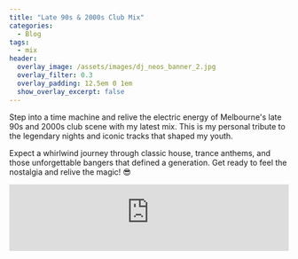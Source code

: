 ```yaml
---
title: "Late 90s & 2000s Club Mix"
categories:
  - Blog
tags:
  - mix
header:
  overlay_image: /assets/images/dj_neos_banner_2.jpg
  overlay_filter: 0.3
  overlay_padding: 12.5em 0 1em
  show_overlay_excerpt: false
---
```


Step into a time machine and relive the electric energy of Melbourne's late 90s and 2000s club scene with my latest mix. This is my personal tribute to the legendary nights and iconic tracks that shaped my youth.

Expect a whirlwind journey through classic house, trance anthems, and those unforgettable bangers that defined a generation. Get ready to feel the nostalgia and relive the magic! 😎

<iframe width="100%" height="120" src="https://player-widget.mixcloud.com/widget/iframe/?hide_cover=1&feed=%2Fn3os%2Fclubbing-in-melbourne-late-90s-early-00s%2F" frameborder="0" ></iframe>
